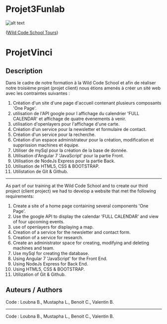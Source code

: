 # Projet3Funlab

![alt text](https://pbs.twimg.com/profile_images/1022764568051892224/Q0OVn5in_400x400.jpg "Wild Code School Tours")

([Wild Code School Tours](https://wildcodeschool.fr/tours/))

# ProjetVinci

## Description 

Dans le cadre de notre formation à la Wild Code School et afin de réaliser notre troisiéme projet (projet client)
nous étions amenés à créer un sité web avec les contraintes suivantes :

1. Création d'un site d'une page d'accueil contenant plusieurs composants 'One Page'.
2. utilisation de l'API google pour l affichage du calendrier 'FULL CALENDAR' et affichage de quatre évenements à venir.
3. utilisation d'openlayers pour l'affichage d'une carte.
4. Création d'un service pour la newsletter et formulaire de contact.
5. Création d'un service pour la recherche.
6. Création d'un espace administrateur pour la création, modification et supprission machines et équipe.
7. Utiliser de mySql pour la création de la base de donnée.
8. Utilisation d'Angular 7 'JavaScript' pour la partie Front.
9. Utilisation de NodeJs Express pour la partie Back.
10. Utilisation de HTML5, CSS & BOOTSTRAP.
11. Utilistation de Git & Github.

_________________________________________________________________________________________________________________________________

As part of our training at the Wild Code School and to create our third project (client project)
we had to develop a website that met the following requirements:

1. Create a site of a home page containing several components 'One Page'.
2. Use the google API to display the calendar 'FULL CALENDAR' and view of four upcoming events.
3. use of openlayers for displaying a map.
4. Creation of a service for the newsletter and contact form.
5. Creation of a service for research.
6. Create an administrator space for creating, modifying and deleting machines and team.
7. Use mySql for creating the database.
8. Using Angular 7 'JavaScript' for the Front End.
9. Using NodeJs Express for Back End.
10. Using HTML5, CSS & BOOTSTRAP.
11. Utilization of Git & Github.

## Auteurs / Authors

Code : Loubna B., Mustapha L., Benoit C., Valentin B.
_________________________________________________________________________________________________________________________________

Code : Loubna B., Mustapha L., Benoit C., Valentin B.
